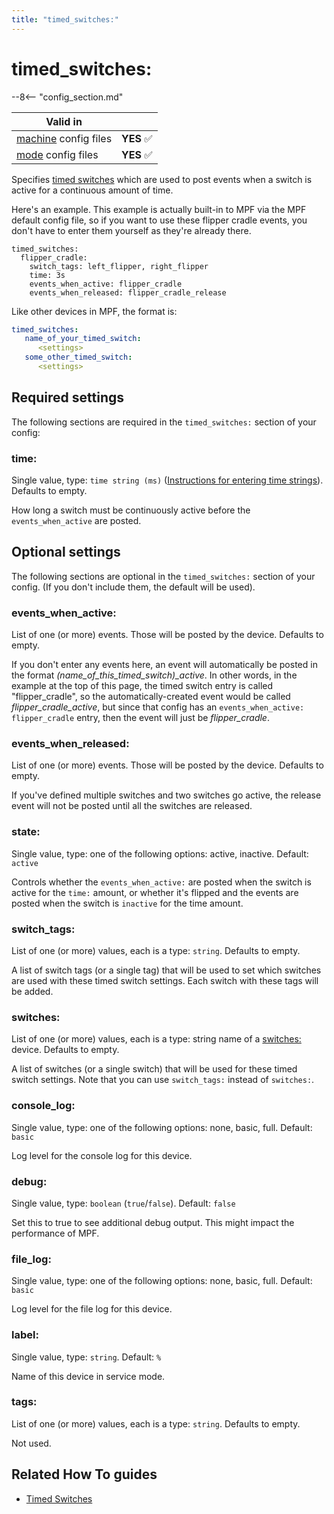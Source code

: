 ```yaml
---
title: "timed_switches:"
---
```


# timed_switches:


--8<-- "config_section.md"

| Valid in | |
|-----|:----:|
|[machine](instructions/machine_config.md) config files |**YES** :white_check_mark:|
|[mode](instructions/mode_config.md) config files|**YES** :white_check_mark:|

Specifies
[timed switches](../game_logic/timed_switches.md) which are used to post events when a switch is active for a
continuous amount of time.

Here's an example. This example is actually built-in to MPF via the MPF
default config file, so if you want to use these flipper cradle events,
you don't have to enter them yourself as they're already there.

``` mpf-config
timed_switches:
  flipper_cradle:
    switch_tags: left_flipper, right_flipper
    time: 3s
    events_when_active: flipper_cradle
    events_when_released: flipper_cradle_release
```

Like other devices in MPF, the format is:

``` yaml
timed_switches:
   name_of_your_timed_switch:
      <settings>
   some_other_timed_switch:
      <settings>
```

## Required settings

The following sections are required in the `timed_switches:` section of
your config:

### time:

Single value, type: `time string (ms)`
([Instructions for entering time strings](instructions/time_strings.md)). Defaults to empty.

How long a switch must be continuously active before the
`events_when_active` are posted.

## Optional settings

The following sections are optional in the `timed_switches:` section of
your config. (If you don't include them, the default will be used).

### events_when_active:

List of one (or more) events. Those will be posted by the device.
Defaults to empty.

If you don't enter any events here, an event will automatically be
posted in the format *\(name_of_this_timed_switch\)_active*. In other
words, in the example at the top of this page, the timed switch entry is
called "flipper_cradle", so the automatically-created event would be
called *flipper_cradle_active*, but since that config has an
`events_when_active: flipper_cradle` entry, then the event will just be
*flipper_cradle*.

### events_when_released:

List of one (or more) events. Those will be posted by the device.
Defaults to empty.

If you've defined multiple switches and two switches go active, the
release event will not be posted until all the switches are released.

### state:

Single value, type: one of the following options: active, inactive.
Default: `active`

Controls whether the `events_when_active:` are posted when the switch is
active for the `time:` amount, or whether it's flipped and the events
are posted when the switch is `inactive` for the time amount.

### switch_tags:

List of one (or more) values, each is a type: `string`. Defaults to
empty.

A list of switch tags (or a single tag) that will be used to set which
switches are used with these timed switch settings. Each switch with
these tags will be added.

### switches:

List of one (or more) values, each is a type: string name of a
[switches:](switches.md) device. Defaults to
empty.

A list of switches (or a single switch) that will be used for these
timed switch settings. Note that you can use `switch_tags:` instead of
`switches:`.

### console_log:

Single value, type: one of the following options: none, basic, full.
Default: `basic`

Log level for the console log for this device.

### debug:

Single value, type: `boolean` (`true`/`false`). Default: `false`

Set this to true to see additional debug output. This might impact the
performance of MPF.

### file_log:

Single value, type: one of the following options: none, basic, full.
Default: `basic`

Log level for the file log for this device.

### label:

Single value, type: `string`. Default: `%`

Name of this device in service mode.

### tags:

List of one (or more) values, each is a type: `string`. Defaults to
empty.

Not used.

## Related How To guides

* [Timed Switches](../game_logic/timed_switches.md)
